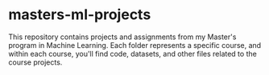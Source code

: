 # masters-ml-projects

This repository contains projects and assignments from my Master's program in Machine Learning.
Each folder represents a specific course, and within each course, you'll find code, datasets, and other files related to the course projects.
